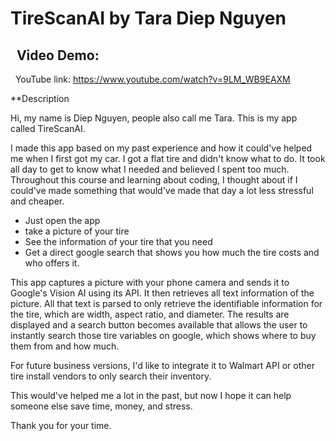 # TireScanAI by Tara Diep Nguyen
 
Video Demo:
--
 
YouTube link: https://www.youtube.com/watch?v=9LM_WB9EAXM

**Description

Hi, my name is Diep Nguyen, people also call me Tara. This is my app called TireScanAI. 

I made this app based on my past experience and how it could've helped me when I first got my car. I got a flat tire and didn't know what to do. It took all day to get to know what I needed and believed I spent too much. Throughout this course and learning about coding, I thought about if I could've made something that would've made that day a lot less stressful and cheaper. 

- Just open the app
- take a picture of your tire
- See the information of your tire that you need
- Get a direct google search that shows you how much the tire costs and who offers it.

This app captures a picture with your phone camera and sends it to Google's Vision AI using its API. It then retrieves all text information of the picture. All that text is parsed to only retrieve the identifiable information for the tire, which are width, aspect ratio, and diameter. The results are displayed and a search button becomes available that allows the user to instantly search those tire variables on google, which shows where to buy them from and how much.

For future business versions, I'd like to integrate it to Walmart API or other tire install vendors to only search their inventory. 

This would've helped me a lot in the past, but now I hope it can help someone else save time, money, and stress. 

Thank you for your time.
